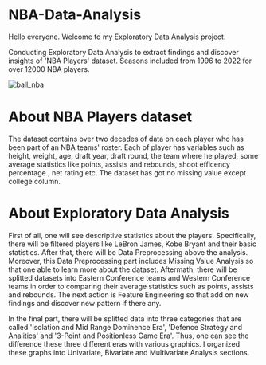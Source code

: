 # NBA-Data-Analysis
Hello everyone. Welcome to my Exploratory Data Analysis project.

Conducting Exploratory Data Analysis to extract findings and discover insights of 'NBA Players' dataset. Seasons included from 1996 to 2022 for over 12000 NBA players.



![ball_nba](https://github.com/user-attachments/assets/c0a15b79-c393-4107-8f22-d1dd88b90741)




# About NBA Players dataset

The dataset contains over two decades of data on each player who has been part of an NBA teams' roster. Each of player has variables such as height, weight, age, draft year, draft round, the team where he played, some average statistics like points, assists and rebounds, shoot efficency percentage , net rating etc. The dataset has got no missing value except college column. 


# About Exploratory Data Analysis

First of all, one will see descriptive statistics about the players. Specifically, there will be filtered players like LeBron James, Kobe Bryant and their basic statistics. After that, there will be Data Preprocessing above the analysis. Moreover, this Data Preprocessing part includes Missing Value Analysis so that one able to learn more about the dataset. Aftermath, there will be splitted datasets into Eastern Conference teams and Western Conference teams in order to comparing their average statistics such as points, assists and rebounds. The next action is Feature Engineering so that add on new findings and discover new pattern if there any. 


In the final part, there will be splitted data into three categories that are called 'Isolation and Mid Range Dominence Era', 'Defence Strategy and Analitics' and '3-Point and Positionless Game Era'. Thus, one can see the difference these three different eras with various graphics. I organized these graphs into Univariate, Bivariate and Multivariate Analysis sections.










